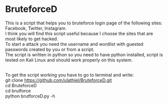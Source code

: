# BruteforceD
This is a script that helps you to bruteforce login page of the following sites: Facebook, Twitter, Instagram. <br/>
I think you will find this script useful because I choose the sites that are most likely to get hacked. <br/>
To start a attack you need the username and wordlist with guested passwords created by you or from a script. <br/>
The script is written in python so you need to have python installed, script is tested on Kali Linux and should work properly on this system. <br/><br/>


To get the script working you have to go to terminal and write: <br/>
git clone https://github.com/ulathiel/BruteforceD.git <br/>
cd BruteforceD <br/>
cd brutforce <br/>
python brutforceD.py -h <br/>
